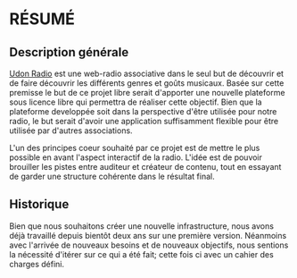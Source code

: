 # RÉSUMÉ

## Description générale

[Udon Radio](https://www.udonradio.fr) est une web-radio associative dans le seul but de découvrir et de faire découvrir les différents genres et goûts musicaux.
Basée sur cette premisse le but de ce projet libre serait d'apporter une nouvelle plateforme sous licence libre qui permettra de réaliser cette objectif.
Bien que la plateforme developpée soit dans la perspective d'être utilisée pour notre radio, le but serait d'avoir une application suffisamment flexible pour être utilisée par d'autres associations.

L'un des principes coeur souhaité par ce projet est de mettre le plus possible en avant l'aspect interactif de la radio.
L'idée est de pouvoir brouiller les pistes entre auditeur et créateur de contenu, tout en essayant de garder une structure cohérente dans le résultat final.

## Historique

Bien que nous souhaitons créer une nouvelle infrastructure, nous avons déjà travaillé depuis bientôt deux ans sur une première version.
Néanmoins avec l'arrivée de nouveaux besoins et de nouveaux objectifs, nous sentions la nécessité d'itérer sur ce qui a été fait; cette fois ci avec un cahier des charges défini.
